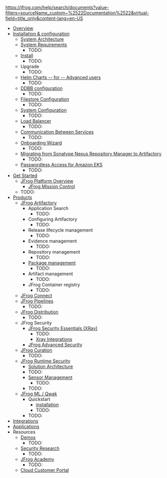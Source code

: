 https://jfrog.com/help/search/documents?value-filters=sourceName_custom~%2522Documentation%2522&virtual-field=title_only&content-lang=en-US

* [Overview](overview.md)
* [Installation & configuration](jfrog-installation-setup-documentation.installation-configuration.md)
  * [System Architecture](jfrog-installation-setup-documentation.system-architecture.md)
  * [System Requirements](jfrog-installation-setup-documentation.system-requirements.md)
    * TODO:
  * [Install](jfrog-installation-setup-documentation.install.md)
    * TODO:
  * Upgrade
    * TODO:
  * [Helm Charts -- for -- Advanced users](jfrog-installation-setup-documentation.helm-charts-for-advanced-users.md)
    * TODO:
  * [DDBB configuration](jfrog-installation-setup-documentation.database-configuration.md)
    * TODO:
  * [Filestore Configuration](jfrog-installation-setup-documentation.filestore-configuration.md)
    * TODO:
  * [System Configuration](jfrog-installation-setup-documentation.system-configuration.md)
    * TODO:
  * [Load Balancer](jfrog-installation-setup-documentation.load-balancer.md)
    * TODO:
  * [Communication Between Services](jfrog-installation-setup-documentation.communication-between-services.md)
    * TODO:
  * [Onboarding Wizard](jfrog-installation-setup-documentation.onboarding-wizard.md)
    * TODO:
  * [Migrating from Sonatype Nexus Repository Manager to Artifactory](jfrog-installation-setup-documentation.migrating-from-sonatype-nexus-repository-manager-to-artifactory.md)
    * TODO:
  * [Passwordless Access for Amazon EKS](jfrog-installation-setup-documentation.passwordless-access-for-amazon-eks.md)
    * TODO:
* [Get Started](get-started-with-the-jfrog-platform.get-started.md)
  * [JFrog Platform Overview](get-started-with-the-jfrog-platform.jfrog-platform-overview.md)
    * [JFrog Mission Control](get-started-with-the-jfrog-platform.jfrog-mission-control.md)
  * TODO:
* [Products](products.md)
  * [JFrog Artifactory](jfrog-artifactory-documentation.jfrog-artifactory.md)
    * Application Search
      * TODO:
    * Configuring Artifactory
      * TODO:
    * Release lifecycle management
      * TODO:
    * Evidence management
      * TODO:
    * Repository management
      * TODO:
    * [Package management](jfrog-artifactory-documentation.package-management.md)
      * TODO:
    * Artifact management
      * TODO:
    * JFrog Container registry
      * TODO:
  * [JFrog Connect](jfrog-connect-documentation.jfrog-connect-for-edge-and-iot.md)
  * [JFrog Pipelines](jfrog-pipelines-documentation.jfrog-pipelines.md)
    * TODO:
  * [JFrog Distribution](jfrog-distribution-documentation.jfrog-distribution.md)
    * TODO:
  * JFrog Security 
    * [JFrog Security Essentials (XRay)](jfrog-security-documentation.jfrog-xray.md)
      * TODO:
      * [Xray Integrations](jfrog-security-documentation.xray-integrations.md)
    * [JFrog Advanced Security](jfrog-security-documentation.jfrog-advanced-security.md)
  * [JFrog Curation](jfrog-curation.jfrog-curation-overview.md)
    * TODO:
  * [JFrog Runtime Security](jfrog-runtime-security.jfrog-runtime-security.md)
    * [Solution Architecture](jfrog-runtime-security.solution-architecture.md)
    * TODO:
    * [Sensor Management](jfrog-runtime-security.sensor-management.md)
      * TODO:
    * TODO:
  * [JFrog ML / Qwak](qwak.md)
    * Quickstart
      * [installation](qwak.installing-the-qwak-sdk.md)
      * TODO:
    * TODO:
* [Integrations](https://jfrog.com/integrations/)
* [Applications](https://github.com/jfrog/documentation)
* Resources
  * [Demos](https://jfrog.com/demo-center/)
    * TODO:
  * [Security Research](https://research.jfrog.com/)
    * TODO:
  * [JFrog Academy](https://academy.jfrog.com/)
    * TODO:
  * [Cloud Customer Portal](https://my.jfrog.com/login)

